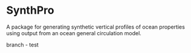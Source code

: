 # SynthPro
A package for generating synthetic vertical profiles of ocean  properties using output from an ocean general circulation model.

branch - test

